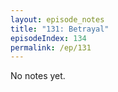 ```yaml
---
layout: episode_notes
title: "131: Betrayal"
episodeIndex: 134
permalink: /ep/131
---
```

No notes yet.
